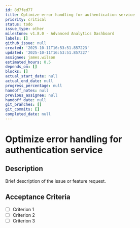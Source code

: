 ```yaml
---
id: 8d7fed77
title: Optimize error handling for authentication service
priority: critical
status: todo
issue_type: other
milestone: v1.8.0 - Advanced Analytics Dashboard
labels: []
github_issue: null
created: '2025-10-11T16:53:51.857223'
updated: '2025-10-11T16:53:51.857227'
assignee: james.wilson
estimated_hours: 0.5
depends_on: []
blocks: []
actual_start_date: null
actual_end_date: null
progress_percentage: null
handoff_notes: null
previous_assignee: null
handoff_date: null
git_branches: []
git_commits: []
completed_date: null
---
```


# Optimize error handling for authentication service

## Description

Brief description of the issue or feature request.

## Acceptance Criteria

- [ ] Criterion 1
- [ ] Criterion 2
- [ ] Criterion 3